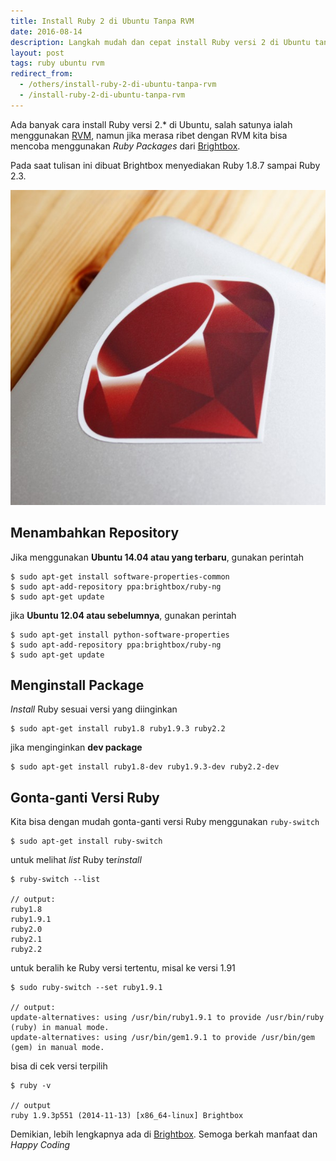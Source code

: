 ```yaml
---
title: Install Ruby 2 di Ubuntu Tanpa RVM
date: 2016-08-14
description: Langkah mudah dan cepat install Ruby versi 2 di Ubuntu tanpa ribet mengggunakan Ruby Version Manager. Ada banyak cara install Ruby versi 2.* di Ubuntu, salah satunya ialah menggunakan RVM.
layout: post
tags: ruby ubuntu rvm
redirect_from:
  - /others/install-ruby-2-di-ubuntu-tanpa-rvm
  - /install-ruby-2-di-ubuntu-tanpa-rvm
---
```


Ada banyak cara install Ruby versi 2.* di Ubuntu, salah satunya ialah menggunakan [RVM](https://rvm.io/ "RVM"), namun jika merasa ribet dengan RVM kita bisa mencoba menggunakan *Ruby Packages* dari [Brightbox](https://www.brightbox.com/docs/ruby/ubuntu/ "Brightbox").

Pada saat tulisan ini dibuat Brightbox menyediakan Ruby 1.8.7 sampai Ruby 2.3.

![Ruby Sticker from unixstickers.com](/assets/images/posts/ruby-sticker.jpg "Ruby Sticker from unixstickers.com")

## Menambahkan Repository
Jika menggunakan **Ubuntu 14.04 atau yang terbaru**, gunakan perintah

```shell_session
$ sudo apt-get install software-properties-common
$ sudo apt-add-repository ppa:brightbox/ruby-ng
$ sudo apt-get update
```

jika **Ubuntu 12.04 atau sebelumnya**, gunakan perintah

```shell_session
$ sudo apt-get install python-software-properties
$ sudo apt-add-repository ppa:brightbox/ruby-ng
$ sudo apt-get update
```

## Menginstall Package
*Install* Ruby sesuai versi yang diinginkan

```shell_session
$ sudo apt-get install ruby1.8 ruby1.9.3 ruby2.2
```

jika menginginkan **dev package**

```shell_session
$ sudo apt-get install ruby1.8-dev ruby1.9.3-dev ruby2.2-dev
```

## Gonta-ganti Versi Ruby
Kita bisa dengan mudah gonta-ganti versi Ruby menggunakan `ruby-switch`

```shell_session
$ sudo apt-get install ruby-switch
```
untuk melihat *list* Ruby ter*install*

```shell_session
$ ruby-switch --list

// output:
ruby1.8
ruby1.9.1
ruby2.0
ruby2.1
ruby2.2
```
untuk beralih ke Ruby versi tertentu, misal ke versi 1.91

```shell_session
$ sudo ruby-switch --set ruby1.9.1

// output:
update-alternatives: using /usr/bin/ruby1.9.1 to provide /usr/bin/ruby (ruby) in manual mode.
update-alternatives: using /usr/bin/gem1.9.1 to provide /usr/bin/gem (gem) in manual mode.
```

bisa di cek versi terpilih

```shell_session
$ ruby -v

// output
ruby 1.9.3p551 (2014-11-13) [x86_64-linux] Brightbox
```

Demikian, lebih lengkapnya ada di [Brightbox](https://www.brightbox.com/docs/ruby/ubuntu/ "Brightbox"). Semoga berkah manfaat dan *Happy Coding*
